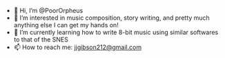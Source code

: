 - 👋 Hi, I’m @PoorOrpheus
- 👀 I’m interested in music composition, story writing, and pretty much anything else I can get my hands on!
- 🌱 I’m currently learning how to write 8-bit music using similar softwares to that of the SNES
- 📫 How to reach me: jjgibson212@gmail.com

